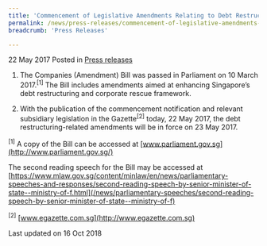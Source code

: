```yaml
---
title: 'Commencement of Legislative Amendments Relating to Debt Restructuring and Corporate Rescue in the Companies Act'
permalink: /news/press-releases/commencement-of-legislative-amendments-relating-to-debt-restruct
breadcrumb: 'Press Releases'

---
```



22 May 2017 Posted in [Press releases](/news/press-releases)


1. The Companies (Amendment) Bill was passed in Parliament on 10 March 2017.<sup>[1]</sup> The Bill includes amendments aimed at enhancing Singapore’s debt restructuring and corporate rescue framework.

 

2. With the publication of the commencement notification and relevant subsidiary legislation in the Gazette<sup>[2]</sup> today, 22 May 2017, the debt restructuring-related amendments will be in force on 23 May 2017.

 

 

 

<sup>[1]</sup> A copy of the Bill can be accessed at [www.parliament.gov.sg](http://www.parliament.gov.sg/)

The second reading speech for the Bill may be accessed at [https://www.mlaw.gov.sg/content/minlaw/en/news/parliamentary-speeches-and-responses/second-reading-speech-by-senior-minister-of-state--ministry-of-f.html](/news/parliamentary-speeches/second-reading-speech-by-senior-minister-of-state--ministry-of-f)

 

 

<sup>[2]</sup> [www.egazette.com.sg](http://www.egazette.com.sg)

<p class="right-side-updated">Last updated on 16 Oct 2018</p> 
